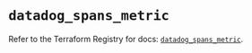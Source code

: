 # `datadog_spans_metric`

Refer to the Terraform Registry for docs: [`datadog_spans_metric`](https://registry.terraform.io/providers/datadog/datadog/3.66.0/docs/resources/spans_metric).
